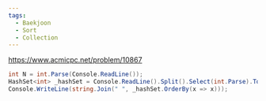 ```yaml
---
tags:
  - Baekjoon
  - Sort
  - Collection
---
```

https://www.acmicpc.net/problem/10867
```C#
int N = int.Parse(Console.ReadLine());
HashSet<int> _hashSet = Console.ReadLine().Split().Select(int.Parse).ToHashSet();
Console.WriteLine(string.Join(" ", _hashSet.OrderBy(x => x)));
```